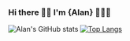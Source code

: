 ### Hi there ✌🏼 I'm {Alan} 👨🏼‍💻


![Alan's GitHub stats](https://github-readme-stats.vercel.app/api?username=amcgurney&theme=codeSTACKr&show_icons=true)
[![Top Langs](https://github-readme-stats.vercel.app/api/top-langs/?username=amcgurney&layout=compact)](https://github.com/amcgurney/github-readme-stats)

<!--
**amcgurney/amcgurney** is a ✨ _special_ ✨ repository because its `README.md` (this file) appears on your GitHub profile.

Here are some ideas to get you started:

- 🔭 I’m currently working on ...
- 🌱 I’m currently learning ...
- 👯 I’m looking to collaborate on ...
- 🤔 I’m looking for help with ...
- 💬 Ask me about ...
- 📫 How to reach me: ...
- 😄 Pronouns: ...
- ⚡ Fun fact: ...
-->
